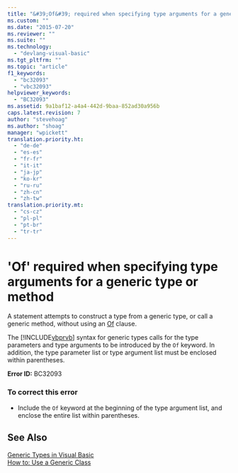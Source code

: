 ```yaml
---
title: "&#39;Of&#39; required when specifying type arguments for a generic type or method | Microsoft Docs"
ms.custom: ""
ms.date: "2015-07-20"
ms.reviewer: ""
ms.suite: ""
ms.technology: 
  - "devlang-visual-basic"
ms.tgt_pltfrm: ""
ms.topic: "article"
f1_keywords: 
  - "bc32093"
  - "vbc32093"
helpviewer_keywords: 
  - "BC32093"
ms.assetid: 9a1baf12-a4a4-442d-9baa-852ad30a956b
caps.latest.revision: 7
author: "stevehoag"
ms.author: "shoag"
manager: "wpickett"
translation.priority.ht: 
  - "de-de"
  - "es-es"
  - "fr-fr"
  - "it-it"
  - "ja-jp"
  - "ko-kr"
  - "ru-ru"
  - "zh-cn"
  - "zh-tw"
translation.priority.mt: 
  - "cs-cz"
  - "pl-pl"
  - "pt-br"
  - "tr-tr"
---
```

# &#39;Of&#39; required when specifying type arguments for a generic type or method
A statement attempts to construct a type from a generic type, or call a generic method, without using an [Of](/dotnet/visual-basic/language-reference/statements/of-clause) clause.  
  
 The [!INCLUDE[vbprvb](../code-quality/includes/vbprvb_md.md)] syntax for generic types calls for the type parameters and type arguments to be introduced by the `Of` keyword. In addition, the type parameter list or type argument list must be enclosed within parentheses.  
  
 **Error ID:** BC32093  
  
### To correct this error  
  
-   Include the `Of` keyword at the beginning of the type argument list, and enclose the entire list within parentheses.  
  
## See Also  
 [Generic Types in Visual Basic](/dotnet/visual-basic/programming-guide/language-features/data-types/generic-types)   
 [How to: Use a Generic Class](http://msdn.microsoft.com/Library/242dd2a6-86c4-4ce7-83f2-f2661803f752)